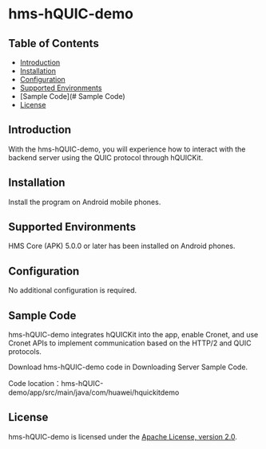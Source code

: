 # hms-hQUIC-demo

## Table of Contents

 * [Introduction](#introduction)
 * [Installation](#installation)
 * [Configuration ](#configuration )
 * [Supported Environments](#supported-environments)
 * [Sample Code](# Sample Code)
 * [License](#license)

## Introduction
   With the hms-hQUIC-demo, you will experience how to interact with the backend server using
   the QUIC protocol through hQUICKit.

## Installation
   Install the program on Android mobile phones.

## Supported Environments
   HMS Core (APK) 5.0.0 or later has been installed on Android phones.

## Configuration
   No additional configuration is required.

## Sample Code
   hms-hQUIC-demo integrates hQUICKit into the app, enable
   Cronet, and use Cronet APIs to implement communication based on the HTTP/2 and QUIC protocols.

   Download hms-hQUIC-demo code in Downloading Server Sample Code.

   Code location：hms-hQUIC-demo/app/src/main/java/com/huawei/hquickitdemo

## License
   hms-hQUIC-demo is licensed under the [Apache License, version 2.0](http://www.apache.org/licenses/LICENSE-2.0).

